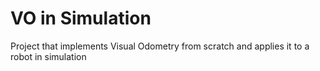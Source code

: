 # VO in Simulation
Project that implements Visual Odometry from scratch and applies it to a robot in simulation
